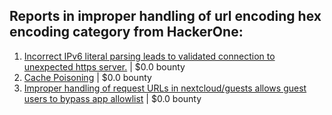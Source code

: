 ## Reports in improper handling of url encoding hex encoding category from HackerOne:
1. [Incorrect IPv6 literal parsing leads to validated connection to unexpected https server.](https://hackerone.com/reports/688048) | $0.0 bounty
2. [Cache Poisoning](https://hackerone.com/reports/824753) | $0.0 bounty
3. [Improper handling of request URLs in nextcloud/guests allows guest users to bypass app allowlist](https://hackerone.com/reports/2251074) | $0.0 bounty